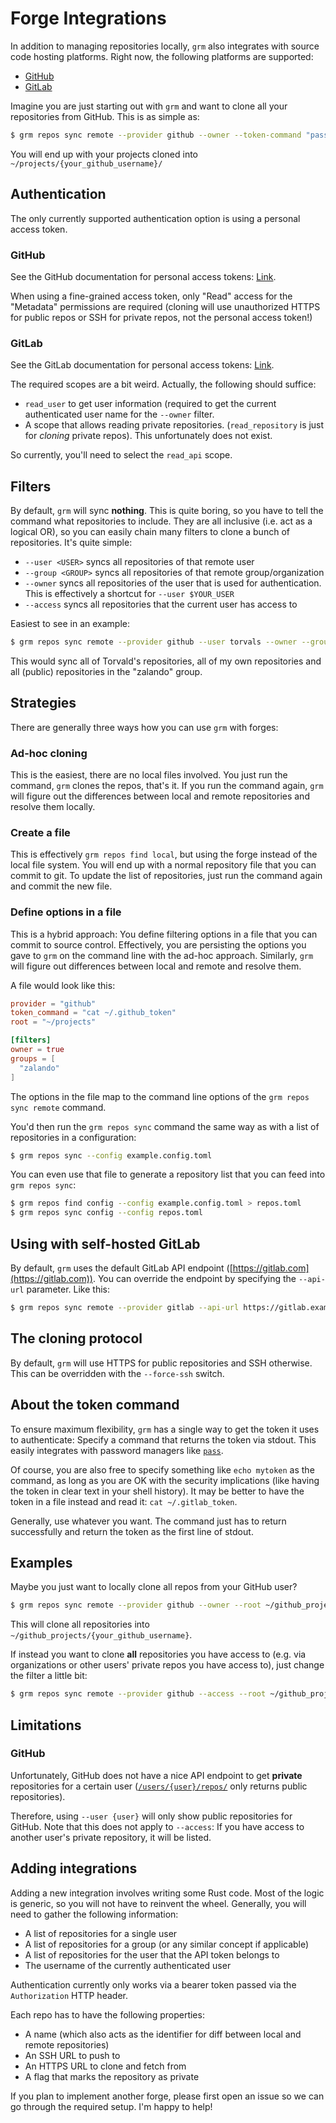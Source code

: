 # Forge Integrations

In addition to managing repositories locally, `grm` also integrates with source
code hosting platforms. Right now, the following platforms are supported:

* [GitHub](https://github.com/)
* [GitLab](https://gitlab.com/)

Imagine you are just starting out with `grm` and want to clone all your
repositories from GitHub. This is as simple as:

```bash
$ grm repos sync remote --provider github --owner --token-command "pass show github_grm_access_token" --path ~/projects
```

You will end up with your projects cloned into
`~/projects/{your_github_username}/`

## Authentication

The only currently supported authentication option is using a personal access
token.

### GitHub

See the GitHub documentation for personal access tokens:
[Link](https://docs.github.com/en/authentication/keeping-your-account-and-data-secure/creating-a-personal-access-token).

When using a fine-grained access token, only "Read" access for the "Metadata" permissions are required (cloning will use
unauthorized HTTPS for public repos or SSH for private repos, not the personal access token!)

### GitLab

See the GitLab documentation for personal access tokens:
[Link](https://docs.gitlab.com/ee/user/profile/personal_access_tokens.html).

The required scopes are a bit weird. Actually, the following should suffice:

* `read_user` to get user information (required to get the current
  authenticated user name for the `--owner` filter.
* A scope that allows reading private repositories. (`read_repository` is just
  for *cloning* private repos). This unfortunately does not exist.

So currently, you'll need to select the `read_api` scope.

## Filters

By default, `grm` will sync **nothing**. This is quite boring, so you have to
tell the command what repositories to include. They are all inclusive (i.e. act
as a logical OR), so you can easily chain many filters to clone a bunch of
repositories. It's quite simple:

* `--user <USER>` syncs all repositories of that remote user
* `--group <GROUP>` syncs all repositories of that remote group/organization
* `--owner` syncs all repositories of the user that is used for authentication.
  This is effectively a shortcut for `--user $YOUR_USER`
* `--access` syncs all repositories that the current user has access to

Easiest to see in an example:

```bash
$ grm repos sync remote --provider github --user torvals --owner --group zalando [...]
```

This would sync all of Torvald's repositories, all of my own repositories and
all (public) repositories in the "zalando" group.

## Strategies

There are generally three ways how you can use `grm` with forges:

### Ad-hoc cloning

This is the easiest, there are no local files involved. You just run the
command, `grm` clones the repos, that's it. If you run the command again, `grm`
will figure out the differences between local and remote repositories and
resolve them locally.

### Create a file

This is effectively `grm repos find local`, but using the forge instead of the
local file system. You will end up with a normal repository file that you can
commit to git. To update the list of repositories, just run the command again
and commit the new file.

### Define options in a file

This is a hybrid approach: You define filtering options in a file that you can
commit to source control. Effectively, you are persisting the options you gave
to `grm` on the command line with the ad-hoc approach. Similarly, `grm` will
figure out differences between local and remote and resolve them.

A file would look like this:

```toml
provider = "github"
token_command = "cat ~/.github_token"
root = "~/projects"

[filters]
owner = true
groups = [
  "zalando"
]
```

The options in the file map to the command line options of the `grm repos sync
remote` command.

You'd then run the `grm repos sync` command the same way as with a list of
repositories in a configuration:

```bash
$ grm repos sync --config example.config.toml
```

You can even use that file to generate a repository list that you can feed into
`grm repos sync`:

```bash
$ grm repos find config --config example.config.toml > repos.toml
$ grm repos sync config --config repos.toml
```

## Using with self-hosted GitLab

By default, `grm` uses the default GitLab API endpoint
([https://gitlab.com](https://gitlab.com)). You can override the endpoint by
specifying the `--api-url` parameter. Like this:

```bash
$ grm repos sync remote --provider gitlab --api-url https://gitlab.example.com [...]
```

## The cloning protocol

By default, `grm` will use HTTPS for public repositories and SSH otherwise. This
can be overridden with the `--force-ssh` switch.

## About the token command

To ensure maximum flexibility, `grm` has a single way to get the token it uses
to authenticate: Specify a command that returns the token via stdout. This
easily integrates with password managers like
[`pass`](https://www.passwordstore.org/).

Of course, you are also free to specify something like `echo mytoken` as the
command, as long as you are OK with the security implications (like having the
token in clear text in your shell history). It may be better to have the token
in a file instead and read it: `cat ~/.gitlab_token`.

Generally, use whatever you want. The command just has to return successfully
and return the token as the first line of stdout.

## Examples

Maybe you just want to locally clone all repos from your GitHub user?

```bash
$ grm repos sync remote --provider github --owner --root ~/github_projects --token-command "pass show github_grm_access_token"
```

This will clone all repositories into
`~/github_projects/{your_github_username}`.

If instead you want to clone **all** repositories you have access to (e.g. via
organizations or other users' private repos you have access to), just change the
filter a little bit:

```bash
$ grm repos sync remote --provider github --access --root ~/github_projects --token-command "pass show github_grm_access_token"
```

## Limitations

### GitHub

Unfortunately, GitHub does not have a nice API endpoint to get **private**
repositories for a certain user
([`/users/{user}/repos/`](https://docs.github.com/en/rest/repos/repos#list-repositories-for-a-user)
only returns public repositories).

Therefore, using `--user {user}` will only show public repositories for GitHub.
Note that this does not apply to `--access`: If you have access to another
user's private repository, it will be listed.

## Adding integrations

Adding a new integration involves writing some Rust code. Most of the logic is
generic, so you will not have to reinvent the wheel. Generally, you will need to
gather the following information:

* A list of repositories for a single user
* A list of repositories for a group (or any similar concept if applicable)
* A list of repositories for the user that the API token belongs to
* The username of the currently authenticated user

Authentication currently only works via a bearer token passed via the
`Authorization` HTTP header.

Each repo has to have the following properties:

* A name (which also acts as the identifier for diff between local and remote
  repositories)
* An SSH URL to push to
* An HTTPS URL to clone and fetch from
* A flag that marks the repository as private

If you plan to implement another forge, please first open an issue so we can go
through the required setup. I'm happy to help!
